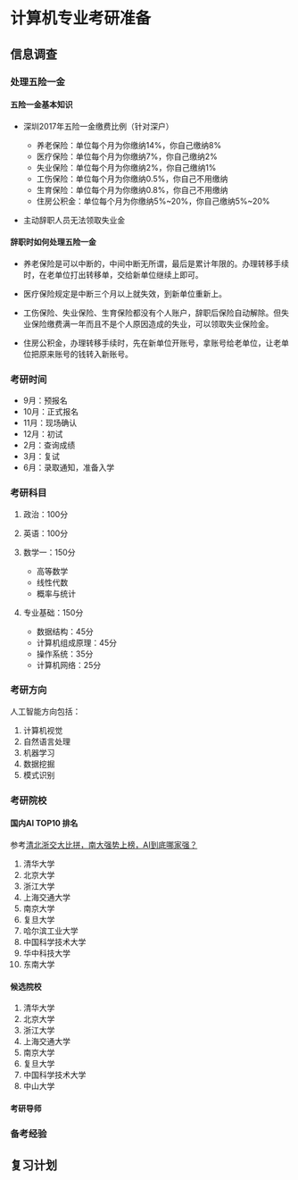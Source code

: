 # 计算机专业考研准备

## 信息调查

### 处理五险一金

#### 五险一金基本知识

* 深圳2017年五险一金缴费比例（针对深户）
    * 养老保险：单位每个月为你缴纳14%，你自己缴纳8%
    * 医疗保险：单位每个月为你缴纳7%，你自己缴纳2%
    * 失业保险：单位每个月为你缴纳2%，你自己缴纳1%
    * 工伤保险：单位每个月为你缴纳0.5%，你自己不用缴纳
    * 生育保险：单位每个月为你缴纳0.8%，你自己不用缴纳
    * 住房公积金：单位每个月为你缴纳5%~20%，你自己缴纳5%~20%

* 主动辞职人员无法领取失业金

#### 辞职时如何处理五险一金

* 养老保险是可以中断的，中间中断无所谓，最后是累计年限的。办理转移手续时，在老单位打出转移单，交给新单位继续上即可。

* 医疗保险规定是中断三个月以上就失效，到新单位重新上。

* 工伤保险、失业保险、生育保险都没有个人账户，辞职后保险自动解除。但失业保险缴费满一年而且不是个人原因造成的失业，可以领取失业保险金。

* 住房公积金，办理转移手续时，先在新单位开账号，拿账号给老单位，让老单位把原来账号的钱转入新账号。

### 考研时间
* 9月：预报名
* 10月：正式报名
* 11月：现场确认
* 12月：初试
* 2月：查询成绩
* 3月：复试
* 6月：录取通知，准备入学

### 考研科目
1. 政治：100分
2. 英语：100分
3. 数学一：150分
    * 高等数学
    * 线性代数
    * 概率与统计

4. 专业基础：150分
    * 数据结构：45分
    * 计算机组成原理：45分
    * 操作系统：35分
    * 计算机网络：25分

### 考研方向
人工智能方向包括：
1. 计算机视觉
2. 自然语言处理
3. 机器学习
4. 数据挖掘
5. 模式识别

### 考研院校

#### 国内AI TOP10 排名
参考[清北浙交大比拼，南大强势上榜，AI到底哪家强？](https://blog.csdn.net/dqcfkyqdxym3f8rb0/article/details/79391882)

1. 清华大学
2. 北京大学
3. 浙江大学
4. 上海交通大学
5. 南京大学
6. 复旦大学
7. 哈尔滨工业大学
8. 中国科学技术大学
9. 华中科技大学
10. 东南大学

#### 候选院校

1. 清华大学
2. 北京大学
3. 浙江大学
4. 上海交通大学
5. 南京大学
6. 复旦大学
7. 中国科学技术大学
8. 中山大学

#### 考研导师

### 备考经验

## 复习计划

